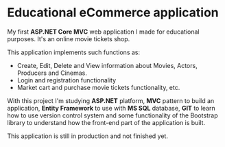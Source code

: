 # Educational eCommerce application
My first **ASP.NET Core MVC** web application I made for educational purposes. It's an online movie tickets shop.

This application implements such functions as:
+ Create, Edit, Delete and View information about Movies, Actors, Producers and Cinemas.
+ Login and registration functionality
+ Market cart and purchase movie tickets functionality, etc.

With this project I'm studying **ASP.NET** platform, **MVC** pattern to build an application, **Entity Framework** to use with **MS SQL** database, **GIT** to learn how to use version control system and some functionality of the Bootstrap library to understand how the front-end part of the application is built.

This application is still in production and not finished yet.
